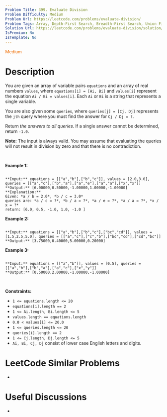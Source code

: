```yaml
---
Problem Title: 399. Evaluate Division
Problem Difficulty: Medium
Problem Url: https://leetcode.com/problems/evaluate-division/
Problem Tags: Array, Depth-First Search, Breadth-First Search, Union Find, Graph, Shortest Path
Solution Url: https://leetcode.com/problems/evaluate-division/solution/
IsPremium: No
IsTemplate: No
---
```


<span style="color: rgb(239, 108, 0);">Medium</span>

# Description

You are given an array of variable pairs `equations` and an array of real numbers `values`, where `equations[i] = [Ai, Bi]` and `values[i]` represent the equation `Ai / Bi = values[i]`. Each `Ai` or `Bi` is a string that represents a single variable.


You are also given some `queries`, where `queries[j] = [Cj, Dj]` represents the `jth` query where you must find the answer for `Cj / Dj = ?`.


Return *the answers to all queries*. If a single answer cannot be determined, return `-1.0`.


**Note:** The input is always valid. You may assume that evaluating the queries will not result in division by zero and that there is no contradiction.


 


**Example 1:**



```

**Input:** equations = [["a","b"],["b","c"]], values = [2.0,3.0], queries = [["a","c"],["b","a"],["a","e"],["a","a"],["x","x"]]
**Output:** [6.00000,0.50000,-1.00000,1.00000,-1.00000]
**Explanation:** 
Given: *a / b = 2.0*, *b / c = 3.0*
queries are: *a / c = ?*, *b / a = ?*, *a / e = ?*, *a / a = ?*, *x / x = ?*
return: [6.0, 0.5, -1.0, 1.0, -1.0 ]

```

**Example 2:**



```

**Input:** equations = [["a","b"],["b","c"],["bc","cd"]], values = [1.5,2.5,5.0], queries = [["a","c"],["c","b"],["bc","cd"],["cd","bc"]]
**Output:** [3.75000,0.40000,5.00000,0.20000]

```

**Example 3:**



```

**Input:** equations = [["a","b"]], values = [0.5], queries = [["a","b"],["b","a"],["a","c"],["x","y"]]
**Output:** [0.50000,2.00000,-1.00000,-1.00000]

```

 


**Constraints:**


* `1 <= equations.length <= 20`
* `equations[i].length == 2`
* `1 <= Ai.length, Bi.length <= 5`
* `values.length == equations.length`
* `0.0 < values[i] <= 20.0`
* `1 <= queries.length <= 20`
* `queries[i].length == 2`
* `1 <= Cj.length, Dj.length <= 5`
* `Ai, Bi, Cj, Dj` consist of lower case English letters and digits.




# LeetCode Similar Problems

- []()

# Useful Discussions

- []()
